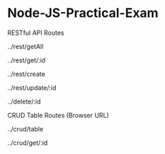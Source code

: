 # Node-JS-Practical-Exam

RESTful API Routes

../rest/getAll

../rest/get/:id

../rest/create

../rest/update/:id

../delete/:id


CRUD Table Routes (Browser URL)

../crud/table

../crud/get/:id
